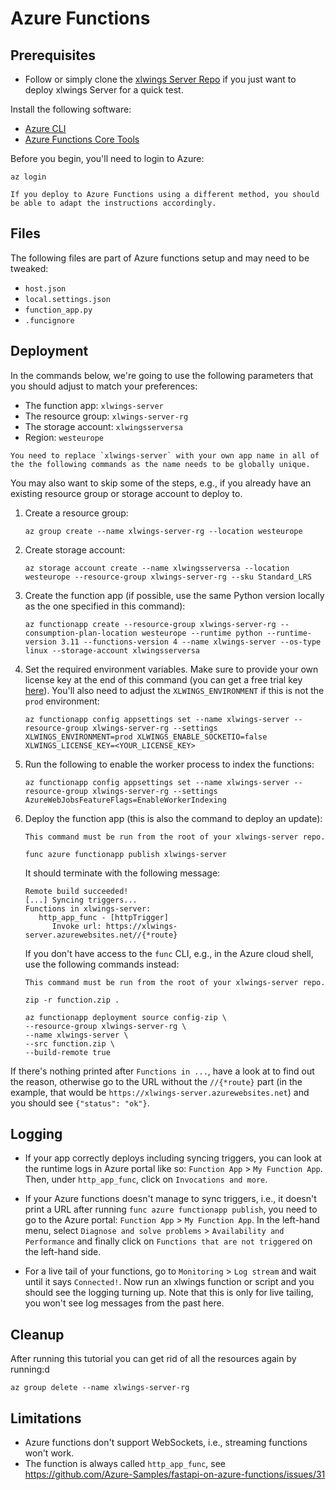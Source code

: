 # Azure Functions

## Prerequisites

- Follow [](repo_setup.md) or simply clone the [xlwings Server Repo](https://github.com/xlwings/xlwings-server) if you just want to deploy xlwings Server for a quick test.

Install the following software:

- [Azure CLI](https://docs.microsoft.com/en-us/cli/azure/install-azure-cli)
- [Azure Functions Core Tools](https://learn.microsoft.com/en-us/azure/azure-functions/functions-run-local)

Before you begin, you'll need to login to Azure:

```text
az login
```

```{note}
If you deploy to Azure Functions using a different method, you should be able to adapt the instructions accordingly.
```

## Files

The following files are part of Azure functions setup and may need to be tweaked:

- `host.json`
- `local.settings.json`
- `function_app.py`
- `.funcignore`

## Deployment

In the commands below, we're going to use the following parameters that you should adjust to match your preferences:

- The function app: `xlwings-server`
- The resource group: `xlwings-server-rg`
- The storage account: `xlwingsserversa`
- Region: `westeurope`

```{important}
You need to replace `xlwings-server` with your own app name in all of the the following commands as the name needs to be globally unique.
```

You may also want to skip some of the steps, e.g., if you already have an existing resource group or storage account to deploy to.

1.  Create a resource group:

    ```text
    az group create --name xlwings-server-rg --location westeurope
    ```

2.  Create storage account:

    ```text
    az storage account create --name xlwingsserversa --location westeurope --resource-group xlwings-server-rg --sku Standard_LRS
    ```

3.  Create the function app (if possible, use the same Python version locally as the one specified in this command):

    ```text
    az functionapp create --resource-group xlwings-server-rg --consumption-plan-location westeurope --runtime python --runtime-version 3.11 --functions-version 4 --name xlwings-server --os-type linux --storage-account xlwingsserversa
    ```

4.  Set the required environment variables. Make sure to provide your own license key at the end of this command (you can get a free trial key [here](https://www.xlwings.org/trial)). You'll also need to adjust the `XLWINGS_ENVIRONMENT` if this is not the `prod` environment:

    ```text
    az functionapp config appsettings set --name xlwings-server --resource-group xlwings-server-rg --settings XLWINGS_ENVIRONMENT=prod XLWINGS_ENABLE_SOCKETIO=false XLWINGS_LICENSE_KEY=<YOUR_LICENSE_KEY>
    ```

5.  Run the following to enable the worker process to index the functions:

    ```text
    az functionapp config appsettings set --name xlwings-server --resource-group xlwings-server-rg --settings AzureWebJobsFeatureFlags=EnableWorkerIndexing
    ```

6.  Deploy the function app (this is also the command to deploy an update):

    ```{important}
    This command must be run from the root of your xlwings-server repo.
    ```

    ```text
    func azure functionapp publish xlwings-server
    ```

    It should terminate with the following message:

    ```text
    Remote build succeeded!
    [...] Syncing triggers...
    Functions in xlwings-server:
       http_app_func - [httpTrigger]
          Invoke url: https://xlwings-server.azurewebsites.net//{*route}
    ```

    If you don't have access to the `func` CLI, e.g., in the Azure cloud shell, use the following commands instead:

    ```{important}
    This command must be run from the root of your xlwings-server repo.
    ```

    ```
    zip -r function.zip .

    az functionapp deployment source config-zip \
    --resource-group xlwings-server-rg \
    --name xlwings-server \
    --src function.zip \
    --build-remote true
    ```

If there's nothing printed after `Functions in ...`, have a look at [](#logging) to find out the reason, otherwise go to the URL without the `//{*route}` part (in the example, that would be `https://xlwings-server.azurewebsites.net`) and you should see `{"status": "ok"}`.

## Logging

- If your app correctly deploys including syncing triggers, you can look at the runtime logs in Azure portal like so:
  `Function App` > `My Function App`. Then, under `http_app_func`, click on `Invocations and more`.

- If your Azure functions doesn't manage to sync triggers, i.e., it doesn't print a URL after running `func azure functionapp publish`, you need to go to the Azure portal:
  `Function App` > `My Function App`. In the left-hand menu, select `Diagnose and solve problems` > `Availability and Performance` and finally click on `Functions that are not triggered` on the left-hand side.

- For a live tail of your functions, go to `Monitoring` > `Log stream` and wait until it says `Connected!`. Now run an xlwings function or script and you should see the logging turning up. Note that this is only for live tailing, you won't see log messages from the past here.

## Cleanup

After running this tutorial you can get rid of all the resources again by running:d

```text
az group delete --name xlwings-server-rg
```

## Limitations

- Azure functions don't support WebSockets, i.e., streaming functions won't work.
- The function is always called `http_app_func`, see https://github.com/Azure-Samples/fastapi-on-azure-functions/issues/31
